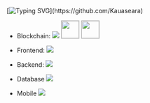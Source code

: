 [![Typing SVG](https://readme-typing-svg.herokuapp.com/?font=Righteous&color=016EEA&size=54&center=true&vCenter=true&width=900&height=100&lines=%F0%9F%91%8B+My+Name+is+Kaua+Lucas+Seara.;I+am+a+blockchain+Developer.;I+am+a+frontend+developer.;Feel+Free+to+Get+in+Touch.+%F0%9F%98%84;Nice+to+Meet+You!!!...)](https://github.com/Kauaseara)

- Blockchain:
  <img src="https://skillicons.dev/icons?i=solidity,rust,C" />
  <img src="https://www.svgrepo.com/show/303146/ethereum-logo.svg" width="40" style="border: 1px solid silver"/>
  <img src="https://www.svgrepo.com/show/470684/solana.svg" width="40" style="border: 1px solid silver"/>
- Frontend:
  <img src="https://skillicons.dev/icons?i=html,css,javascript,typescript,jquery,bootstrap,tailwind,threejs,d3,react,redux,nextjs,vue,vuetify,angular,babel,webpack" />

- Backend:
  <img src="https://skillicons.dev/icons?i=php,nodejs,laravel,express,py,c,cpp,cs,qt" />

- Database
  <img src="https://skillicons.dev/icons?i=mysql,mongodb,sqlite,postgres,firebase" />

- Mobile
  <img src="https://skillicons.dev/icons?i=kotlin,flutter,react" />
